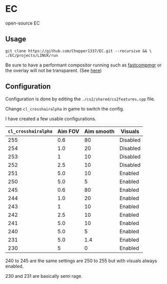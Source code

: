 # EC
open-source EC

## Usage

```
git clone https://github.com/Chopper1337/EC.git --recursive && \
./EC/projects/LINUX/run
```

Be sure to have a performant compositor running such as [fastcompmgr](https://github.com/tycho-kirchner/fastcompmgr) or the overlay will not be transparent.
(See [here](https://github.com/tycho-kirchner/fastcompmgr?tab=readme-ov-file#benchmark))

## Configuration

Configuration is done by editing the `./cs2/shared/cs2features.cpp` file.

Change `cl_crosshairalpha` in game to switch the config.

I have created a few usable configurations.



| `cl_crosshairalpha` | Aim FOV | Aim smooth | Visuals |
| ------------- | -------------- | -------------- | -------------- |
| 255 | 0.6 | 80 | Disabled | 
| 254 | 1.0 | 20 | Disabled | 
| 253 | 1 | 10 | Disabled | 
| 252 | 2.5 | 10 | Disabled | 
| 251 | 5.0 | 10 | Enabled | 
| 250 | 5.0 | 5 | Enabled | 
| 245 | 0.6 | 80 | Enabled | 
| 244 | 1.0 | 20 | Enabled | 
| 243 | 1 | 10 | Enabled | 
| 242 | 2.5 | 10 | Enabled | 
| 241 | 5.0 | 10 | Enabled | 
| 240 | 5.0 | 5 | Enabled | 
| 231 | 5.0 | 1.4 | Enabled | 
| 230 | 5 | 0 | Enabled | 

240 to 245 are the same settings are 250 to 255 but with visuals always enabled.

230 and 231 are basically semi rage.
